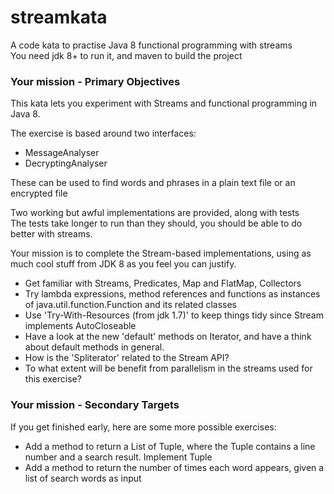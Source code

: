 # streamkata

A code kata to practise Java 8 functional programming with streams  
You need jdk 8+ to run it, and maven to build the project

### Your mission - Primary Objectives ###

This kata lets you experiment with Streams and functional programming in Java 8.

The exercise is based around two interfaces:

* MessageAnalyser
* DecryptingAnalyser

These can be used to find words and phrases in a plain text file or an encrypted file

Two working but awful implementations are provided, along with tests  
The tests take longer to run than they should, you should be able to do better with streams.

Your mission is to complete the Stream-based implementations, using as much cool stuff from JDK 8 as you feel you can justify.

* Get familiar with Streams, Predicates, Map and FlatMap, Collectors
* Try lambda expressions, method references and functions as instances of java.util.function.Function and its related classes
* Use 'Try-With-Resources (from jdk 1.7)' to keep things tidy since Stream implements AutoCloseable
* Have a look at the new 'default' methods on Iterator, and have a think about default methods in general.
* How is the 'Spliterator' related to the Stream API?
* To what extent will be benefit from parallelism in the streams used for this exercise?

### Your mission - Secondary Targets ###

If you get finished early, here are some more possible exercises:

* Add a method to return a List of Tuple, where the Tuple contains a line number and a search result. Implement Tuple
* Add a method to return the number of times each word appears, given a list of search words as input










